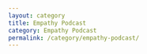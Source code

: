 ```yaml
---
layout: category
title: Empathy Podcast
category: Empathy Podcast
permalink: /category/empathy-podcast/
---
```

